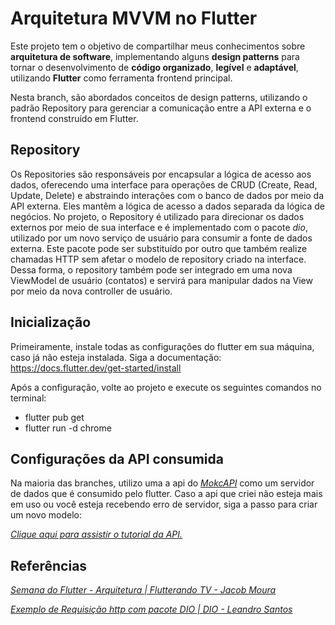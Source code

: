 # Arquitetura MVVM no Flutter

Este projeto tem o objetivo de compartilhar meus conhecimentos sobre **arquitetura de software**,  implementando alguns **design patterns** para tornar o desenvolvimento de **código organizado**, **legível** e **adaptável**, utilizando **Flutter** como ferramenta frontend principal.

Nesta branch, são abordados conceitos de design patterns, utilizando o padrão Repository para gerenciar a comunicação entre a API externa e o frontend construído em Flutter.

## Repository

Os Repositories são responsáveis por encapsular a lógica de acesso aos dados, oferecendo uma interface para operações de CRUD (Create, Read, Update, Delete) e abstraindo interações com o banco de dados por meio da API externa. Eles mantêm a lógica de acesso a dados separada da lógica de negócios. No projeto, o Repository é utilizado para direcionar os dados externos por meio de sua interface e é implementado com o pacote *dio*, utilizado por um novo serviço de usuário para consumir a fonte de dados externa. Este pacote pode ser substituído por outro que também realize chamadas HTTP sem afetar o modelo de repository criado na interface. Dessa forma, o repository também pode ser integrado em uma nova ViewModel de usuário (contatos) e servirá para manipular dados na View por meio da nova controller de usuário.

## Inicialização

Primeiramente, instale todas as configurações do flutter em sua máquina, caso já não esteja instalada. Siga a documentação: https://docs.flutter.dev/get-started/install

Após a configuração, volte ao projeto e execute os seguintes comandos no terminal:

- flutter pub get
- flutter run -d chrome

## Configurações da API consumida

 Na maioria das branches, utilizo uma a api do *[MokcAPI](https://mockapi.io/)* como um servidor de dados que é consumido pelo flutter.
 Caso a api que criei não esteja mais em uso ou você esteja recebendo erro de servidor, siga a passo para criar um novo modelo:
    
 *[Clique aqui para assistir o tutorial da API.](https://drive.google.com/file/d/17tk05ef3TeXuKXSsdQmhbiUxGCtkgQm1/view?usp=drive_link)*


## Referências

*[Semana do Flutter - Arquitetura | Flutterando TV - Jacob Moura](https://www.youtube.com/watch?v=8lqj7YQ71lo&list=PLlBnICoI-g-c_ZIHqzQjg5E4Re92-qYXn)*

*[Exemplo de Requisição http com pacote DIO | DIO - Leandro Santos](https://www.dio.me/articles/exemplo-de-requisicao-http-com-pacote-dio)*
